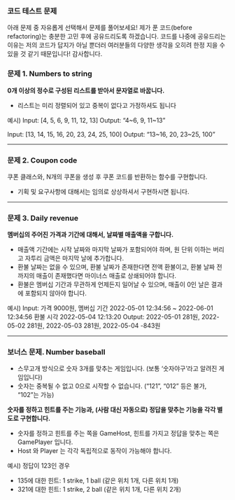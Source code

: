 ### 코드 테스트 문제
아래 문제 중  자유롭게 선택해서 문제를 풀어보세요! 
제가 푼 코드(before refactoring)는 충분한 고민 후에 공유드리도록 하겠습니다.
코드를 나중에 공유드리는 이유는 저의 코드가 답지가 아닐 뿐더러 여러분들의 다양한 생각을 오히려 한정 지을 수 있을 것 같기 때문입니다!
감사합니다.

### 문제 1. Numbers to string

**0개 이상의 정수로 구성된 리스트를 받아서 문자열로 바꿉니다.**

- 리스트는 미리 정렬되어 있고 중복이 없다고 가정하셔도 됩니다

예시)
Input: [4, 5, 6, 9, 11, 12, 13]
Output: “4~6, 9, 11~13”

Input: [13, 14, 15, 16, 20, 23, 24, 25, 100]
Output: “13~16, 20, 23~25, 100”

---

### 문제 2. Coupon code

쿠폰 클래스와, N개의 쿠폰을 생성 후 쿠폰 코드를 반환하는 함수를 구현합니다.

- 기획 및 요구사항에 대해서는 임의로 상상하셔서 구현하시면 됩니다.

---

### 문제 3. Daily revenue

**멤버십의 주어진 가격과 기간에 대해서, 날짜별 매출액을 구합니다.**

- 매출액 기간에는 시작 날짜와 마지막 날짜가 포함되어야 하며,
원 단위 이하는 버리고 자투리 금액은 마지막 날에 추가합니다.
- 환불 날짜는 없을 수 있으며, 환불 날짜가 존재한다면 전액 환불이고,
환불 날짜 전 까지의 매출이 존재했다면 마이너스 매출로 상쇄되어야 합니다.
- 환불은 멤버십 기간과 무관하게 언제든지 일어날 수 있으며,
매출이 0인 날은 결과에 포함되지 않아야 합니다.

예시)
Input: 가격 9000원, 멤버십 기간 2022-05-01 12:34:56 ~ 2022-06-01 12:34:56
          환불 시각 2022-05-04 12:13:20
Output: 2022-05-01 281원, 2022-05-02 281원, 2022-05-03 281원, 2022-05-04 -843원

---

### 보너스 문제. Number baseball

- 스무고개 방식으로 숫자 3개를 맞추는 게임입니다.
(보통 ‘숫자야구’라고 알려진 게임입니다)
- 숫자는 중복될 수 없고 0으로 시작할 수 없습니다. 
(“121”, “012” 등은 불가, “102”는 가능)

**숫자를 정하고 힌트를 주는 기능과, (사람 대신 자동으로) 정답을 맞추는 기능을 각각 별도로 구현합니다.**

- 숫자를 정하고 힌트를 주는 쪽을 GameHost,
힌트를 가지고 정답을 맞추는 쪽은 GamePlayer 입니다.
- Host 와 Player 는 각각 독립적으로 동작이 가능해야 합니다.

예시)
정답이 123인 경우
 - 135에 대한 힌트: 1 strike, 1 ball (같은 위치 1개, 다른 위치 1개)
 - 321에 대한 힌트: 1 strike, 2 ball (같은 위치 1개, 다른 위치 2개)
